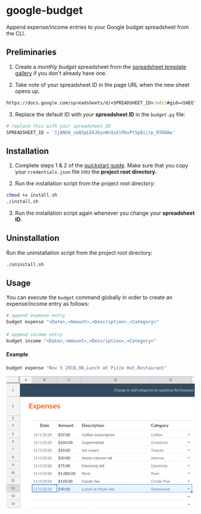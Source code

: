 # google-budget
Append expense/income entries to your Google budget spreadsheet from the CLI.

## Preliminaries
 1. Create a *monthly budget* spreadsheet from the [spreadsheet template gallery](https://docs.google.com/spreadsheets/u/0/?ftv=1&folder=0ACoSgW1iveL-Uk9PVA) if you don't already have one.

 2. Take note of your spreadsheet ID in the page URL when the new sheet opens up.
``` cmd
https://docs.google.com/spreadsheets/d/<SPREADSHEET_ID>/edit#gid=<SHEET_ID>
```

 3. Replace the default ID with your **spreadsheet ID** in the `budget.py` file:
``` python
# replace this with your spreadsheet ID
SPREADSHEET_ID = '1jANO8_sbQ5pLEAJbyxWcQiklPboPtSp8ijrp_RTD0Aw'
```

## Installation
 1. Complete steps 1 & 2 of the [quickstart guide](https://developers.google.com/sheets/api/quickstart/python). Make sure that you copy your `credentials.json` file into the **project root directory.**

 2. Run the installation script from the project root directory:
``` sh
chmod +x install.sh
./install.sh
```

 3. Run the installation script again whenever you change your **spreadsheet ID.**

## Uninstallation
Run the uninstallation script from the project root directory:
``` sh
./uninstall.sh
```

## Usage
You can execute the `budget` command globally in order to create an expense/income entry as follows:
``` sh
# append expense entry
budget expense "<Date>,<Amount>,<Description>,<Category>"

# append income entry
budget income "<Date>,<Amount>,<Description>,<Category>"
```

#### Example
``` sh
budget expense "Nov 5 2018,90,Lunch at Pizza Hut,Restaurant"
```
![Example](example.png)
